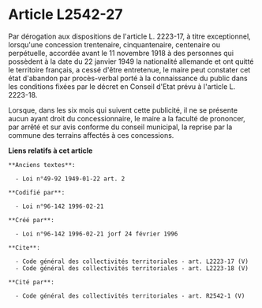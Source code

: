 # Article L2542-27

Par dérogation aux dispositions de l'article L. 2223-17, à titre exceptionnel, lorsqu'une concession trentenaire,
cinquantenaire, centenaire ou perpétuelle, accordée avant le 11 novembre 1918 à des personnes qui possèdent à la date du 22
janvier 1949 la nationalité allemande et ont quitté le territoire français, a cessé d'être entretenue, le maire peut
constater cet état d'abandon par procès-verbal porté à la connaissance du public dans les conditions fixées par le décret en
Conseil d'Etat prévu à l'article L. 2223-18. 

Lorsque, dans les six mois qui suivent cette publicité, il ne se présente aucun ayant droit du concessionnaire, le maire a la
faculté de prononcer, par arrêté et sur avis conforme du conseil municipal, la reprise par la commune des terrains affectés à
ces concessions.

**Liens relatifs à cet article**

	**Anciens textes**:

	  - Loi n°49-92 1949-01-22 art. 2

	**Codifié par**:

	  - Loi n°96-142 1996-02-21

	**Créé par**:

	  - Loi n°96-142 1996-02-21 jorf 24 février 1996

	**Cite**:

	  - Code général des collectivités territoriales - art. L2223-17 (V)
	  - Code général des collectivités territoriales - art. L2223-18 (V)

	**Cité par**:

	  - Code général des collectivités territoriales - art. R2542-1 (V)

